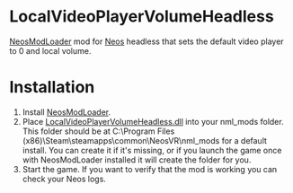 # LocalVideoPlayerVolumeHeadless
[NeosModLoader](https://github.com/zkxs/NeosModLoader) mod for [Neos](https://neos.com/) headless that sets the default video player to 0 and local volume.

# Installation
1. Install [NeosModLoader](https://github.com/zkxs/NeosModLoader).
2. Place [LocalVideoPlayerVolumeHeadless.dll](<https://github.com/NeroWolf001/LocalVideoPlayerVolumeHeadless/releases/download/v1.0.0/LocalVideoPlayerAudioHeadless.dll>) into your nml_mods folder. This folder should be at C:\Program Files (x86)\Steam\steamapps\common\NeosVR\nml_mods for a default install. You can create it if it's missing, or if you launch the game once with NeosModLoader installed it will create the folder for you.
3. Start the game. If you want to verify that the mod is working you can check your Neos logs.
